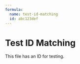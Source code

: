 ```yaml
---
formula:
  name: test-id-matching
  id: abc123def
---
```


# Test ID Matching

This file has an ID for testing.
